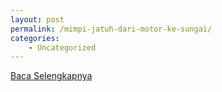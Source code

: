 ```yaml
---
layout: post
permalink: /mimpi-jatuh-dari-motor-ke-sungai/
categories:
    - Uncategorized
---
```


[Baca Selengkapnya](/04)